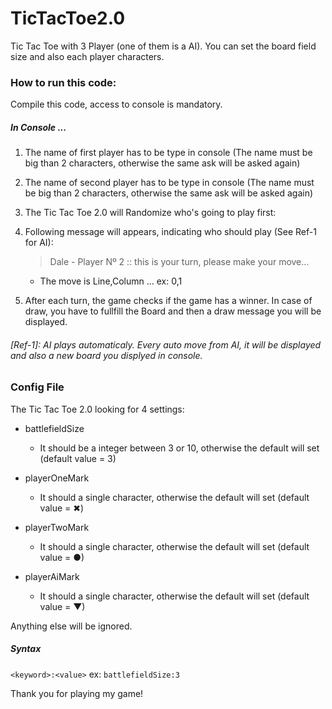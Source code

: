 # TicTacToe2.0
Tic Tac Toe with 3 Player (one of them is a AI). You can set the board field size and also each player characters.

### How to run this code:
Compile this code, access to console is mandatory.

##### In Console ...

1. The name of first player has to be type in console (The name must be big than 2 characters, otherwise the same ask will be asked again)

2. The name of second player has to be type in console (The name must be big than 2 characters, otherwise the same ask will be asked again)

3. The Tic Tac Toe 2.0 will Randomize who's going to play first:

4. Following message will appears, indicating who should play (See Ref-1 for AI): 
      > Dale - Player Nº 2 :: this is your turn, please make your move...
   * The move is Line,Column ... ex: 0,1
   
5. After each turn, the game checks if the game has a winner. In case of draw, you have to fullfill the Board and then a draw message you will be displayed.


###### [Ref-1]: AI plays automaticaly. Every auto move from AI, it will be displayed and also a new board you displyed in console.


### Config File

The Tic Tac Toe 2.0 looking for 4 settings: 
* battlefieldSize
  - It should be a integer between 3 or 10, otherwise the default will set (default value = 3)
  
* playerOneMark
  - It should a single character, otherwise the default will set (default value = ✖)
  
* playerTwoMark
  - It should a single character, otherwise the default will set (default value = ●)
  
* playerAiMark
  - It should a single character, otherwise the default will set (default value = ▼)

Anything else will be ignored.

##### Syntax
`<keyword>:<value>` ex: `battlefieldSize:3`



Thank you for playing my game!
